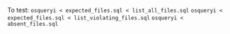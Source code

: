 To test:
`osqueryi < expected_files.sql < list_all_files.sql`
`osqueryi < expected_files.sql < list_violating_files.sql`
`osqueryi < absent_files.sql`
